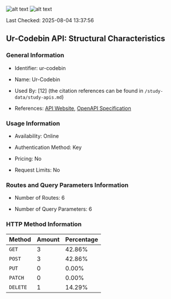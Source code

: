 ![alt text](https://img.shields.io/badge/OpenAPI_Specification-Valid-brightgreen.svg) ![alt text](https://img.shields.io/badge/Server_URL-Invalid-red.svg) 

Last Checked: 2025-08-04 13:37:56

## Ur-Codebin API: Structural Characteristics

### General Information

- Identifier: ur-codebin

- Name: Ur-Codebin

- Used By: [12] (the citation references can be found in `/study-data/study-apis.md`)

- References: [API Website](https://mathew.stoplight.io/docs/ur-codebin-api), [OpenAPI Specification](https://mathew.stoplight.io/docs/ur-codebin-api)

### Usage Information

- Availability: Online

- Authentication Method: Key

- Pricing: No

- Request Limits: No

### Routes and Query Parameters Information

- Number of Routes: 6

- Number of Query Parameters: 6

### HTTP Method Information

| Method | Amount | Percentage |
|--------|--------|------------|
| `GET` | 3 | 42.86% |
| `POST` | 3 | 42.86% |
| `PUT` | 0 | 0.00% |
| `PATCH` | 0 | 0.00% |
| `DELETE` | 1 | 14.29% |
